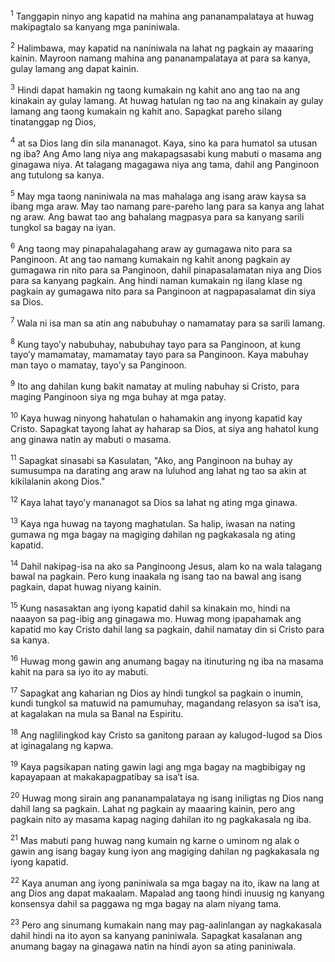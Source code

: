 <sup>1</sup>
Tanggapin ninyo ang kapatid na mahina ang pananampalataya at huwag makipagtalo sa kanyang mga paniniwala. 

<sup>2</sup>
Halimbawa, may kapatid na naniniwala na lahat ng pagkain ay maaaring kainin. Mayroon namang mahina ang pananampalataya at para sa kanya, gulay lamang ang dapat kainin. 

<sup>3</sup>
Hindi dapat hamakin ng taong kumakain ng kahit ano ang tao na ang kinakain ay gulay lamang. At huwag hatulan ng tao na ang kinakain ay gulay lamang ang taong kumakain ng kahit ano. Sapagkat pareho silang tinatanggap ng Dios, 

<sup>4</sup>
at sa Dios lang din sila mananagot. Kaya, sino ka para humatol sa utusan ng iba? Ang Amo lang niya ang makapagsasabi kung mabuti o masama ang ginagawa niya. At talagang magagawa niya ang tama, dahil ang Panginoon ang tutulong sa kanya. 

<sup>5</sup>
May mga taong naniniwala na mas mahalaga ang isang araw kaysa sa ibang mga araw. May tao namang pare-pareho lang para sa kanya ang lahat ng araw. Ang bawat tao ang bahalang magpasya para sa kanyang sarili tungkol sa bagay na iyan. 

<sup>6</sup>
Ang taong may pinapahalagahang araw ay gumagawa nito para sa Panginoon. At ang tao namang kumakain ng kahit anong pagkain ay gumagawa rin nito para sa Panginoon, dahil pinapasalamatan niya ang Dios para sa kanyang pagkain. Ang hindi naman kumakain ng ilang klase ng pagkain ay gumagawa nito para sa Panginoon at nagpapasalamat din siya sa Dios. 

<sup>7</sup>
Wala ni isa man sa atin ang nabubuhay o namamatay para sa sarili lamang. 

<sup>8</sup>
Kung tayoʼy nabubuhay, nabubuhay tayo para sa Panginoon, at kung tayoʼy mamamatay, mamamatay tayo para sa Panginoon. Kaya mabuhay man tayo o mamatay, tayoʼy sa Panginoon. 

<sup>9</sup>
Ito ang dahilan kung bakit namatay at muling nabuhay si Cristo, para maging Panginoon siya ng mga buhay at mga patay. 

<sup>10</sup>
Kaya huwag ninyong hahatulan o hahamakin ang inyong kapatid kay Cristo. Sapagkat tayong lahat ay haharap sa Dios, at siya ang hahatol kung ang ginawa natin ay mabuti o masama. 

<sup>11</sup>
Sapagkat sinasabi sa Kasulatan, "Ako, ang Panginoon na buhay ay sumusumpa na darating ang araw na luluhod ang lahat ng tao sa akin at kikilalanin akong Dios." 

<sup>12</sup>
Kaya lahat tayoʼy mananagot sa Dios sa lahat ng ating mga ginawa. 

<sup>13</sup>
Kaya nga huwag na tayong maghatulan. Sa halip, iwasan na nating gumawa ng mga bagay na magiging dahilan ng pagkakasala ng ating kapatid. 

<sup>14</sup>
Dahil nakipag-isa na ako sa Panginoong Jesus, alam ko na wala talagang bawal na pagkain. Pero kung inaakala ng isang tao na bawal ang isang pagkain, dapat huwag niyang kainin. 

<sup>15</sup>
Kung nasasaktan ang iyong kapatid dahil sa kinakain mo, hindi na naaayon sa pag-ibig ang ginagawa mo. Huwag mong ipapahamak ang kapatid mo kay Cristo dahil lang sa pagkain, dahil namatay din si Cristo para sa kanya. 

<sup>16</sup>
Huwag mong gawin ang anumang bagay na itinuturing ng iba na masama kahit na para sa iyo ito ay mabuti. 

<sup>17</sup>
Sapagkat ang kaharian ng Dios ay hindi tungkol sa pagkain o inumin, kundi tungkol sa matuwid na pamumuhay, magandang relasyon sa isaʼt isa, at kagalakan na mula sa Banal na Espiritu. 

<sup>18</sup>
Ang naglilingkod kay Cristo sa ganitong paraan ay kalugod-lugod sa Dios at iginagalang ng kapwa. 

<sup>19</sup>
Kaya pagsikapan nating gawin lagi ang mga bagay na magbibigay ng kapayapaan at makakapagpatibay sa isaʼt isa. 

<sup>20</sup>
Huwag mong sirain ang pananampalataya ng isang iniligtas ng Dios nang dahil lang sa pagkain. Lahat ng pagkain ay maaaring kainin, pero ang pagkain nito ay masama kapag naging dahilan ito ng pagkakasala ng iba. 

<sup>21</sup>
Mas mabuti pang huwag nang kumain ng karne o uminom ng alak o gawin ang isang bagay kung iyon ang magiging dahilan ng pagkakasala ng iyong kapatid. 

<sup>22</sup>
Kaya anuman ang iyong paniniwala sa mga bagay na ito, ikaw na lang at ang Dios ang dapat makaalam. Mapalad ang taong hindi inuusig ng kanyang konsensya dahil sa paggawa ng mga bagay na alam niyang tama. 

<sup>23</sup>
Pero ang sinumang kumakain nang may pag-aalinlangan ay nagkakasala dahil hindi na ito ayon sa kanyang paniniwala. Sapagkat kasalanan ang anumang bagay na ginagawa natin na hindi ayon sa ating paniniwala.